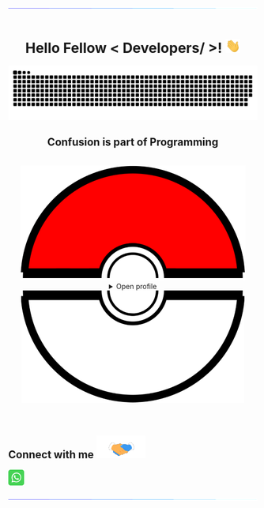 <div align="center">
<img src="Resources/bars.gif" alt="">
<br>
<br>
<h1> Hello Fellow < Developers/ >! <img src = "Resources/wave.gif" width = 30px> </h1>
<img src="Resources/grid-snake.svg" alt="">
<h2 style="display: inline-block">Confusion is part of Programming</h2>
<br>
<br>
<img src="Resources/Poke-Up.png">
<details>
<summary>Open profile</summary>
<br>
<div>
  <div align=center>
      <img height="200" src="Resources/Sufi-Yan-Raza.png" alt="Avatar photo of Sufi Yan Raza">
  </div>
  <div align=center>
      <a href="https://git.io/typing-svg"><img src="https://readme-typing-svg.demolab.com?font=Fira%20Code&size=35&duration=3500&pause=300&color=f75c7e&center=true&vCenter=true&width=500&lines=Welcome+to+my+profile!;I'm+Full+Stack+Developer;UI/UX+Designer;IBM+Meta+And+Google+Certified;Horse+Rider;Young+at+heart;Volley+Ball+Player;Thrill+Seeker" alt="Typing SVG" /></a>
  </div>
</div>

<details>
<summary>About me</summary>

[//]: # "You must have a lf before the markdown element when inside a block for it to work: https://stackoverflow.com/questions/29368902/how-can-i-wrap-my-markdown-in-an-html-div"

<div align="left">

```js
/**
 * Represents me.
 * @constructor
 * @param {string} city - Islamabad, Pakistan.
 * @param {string} languagues - English, French, German & Spanish
 * @param {string} jobTitle - Full Stack Engineer, UX/UI Designer
 * @param {string} specialization - Building full-fledged web applications.
 * @param {string} interests - AI, writing & problem-solving.
 * @param {string} hobbies -  Reading & Watching Sci-Fic Movies.
 * @param {string} approachable - Yes, to collaborate on exciting projects, don't hesitate to react out.
 * @param {string} stength - Resolute.
 * @param {string} weakness - Shyness.
 * @throws {Punch} To any and all bugs.
 */
```

</div>

</details>

<details>
<summary>Tools</summary>
<div>
  <p style="display: inline-block;" align="center">
    <kbd>
      <kbd>Programming Languages</kbd>
      <br>
      <br>
      <img width="30px" src="Resources/JavaScript.svg" /> 
      <img width="30px" src="Resources/python.svg" /> 
      <img width="30px" src="Resources/Java.svg" /> 
      <img width="30px" src="Resources/C++.svg" /> 
    </kbd>
    <kbd>
      <kbd>Back-end</kbd>
      <br>
      <br>
      <img width="30px" src="Resources/Ruby_on_Rails.svg" />
      <img width="30px" src="Resources/Flask-Dark.svg" />
      <img width="30px" src="Resources/NodeJS-Dark.svg" />
      <img width="30px" src="Resources/ExpressJS-Dark.svg" />
    </kbd>
     <kbd>
      <kbd>Mobile</kbd>
      <br>
      <br>
      <img width="30px" src="Resources/Dart.svg" />
      <img width="30px" src="Resources/Flutter.svg" />
      <img width="30px" src="Resources/Kotlin.svg" />
      <img width="30px" src="Resources/Swift.svg" />
    </kbd>
    <kbd>
      <kbd>Front-end</kbd>
      <br>
      <br>
      <img width="30px" src="Resources/HTML.svg" /> 
      <img width="30px" src="Resources/CSS.svg" /> 
      <img width="30px" src="Resources//React-Dark.svg" /> 
      <img width="30px" src="Resources/Angular-Dark.svg" />
      <img width="30px" src="Resources/ThreeJS-Dark.svg" />
      <img width="30px" src="Resources/Bootstrap.svg" />
      <img width="30px" src="Resources/TailwindCSS-Dark.svg" />
      <img width="30px" src="Resources/Webflow.svg" />
    </kbd>
    <kbd>
      <kbd>Database</kbd>
      <br>
      <br>
      <img width="30px" src="Resources/mongodb.svg" />
      <img width="30px" src="Resources/postgresql.svg" />
      <img width="30px" src="Resources/redis.svg" />
    </kbd>
    <br>
    <br>
    <kbd>
      <kbd>Data Science & AI</kbd>
      <br>
      <br>
      <img width="30px" src="Resources/matlab.svg" />
      <img width="30px" src="Resources/Tenserflow.svg" />
      <img width="30px" src="Resources/Numpy.svg" />
    </kbd>
    <kbd>
      <kbd>System, Networking & Deployment</kbd>
      <br>
      <br>
      <img width="30px" src="Resources/heroku.svg" />
      <img width="30px" src="Resources/git.svg" />
      <img width="30px" src="Resources/docker.svg" />
      <img width="30px" src="Resources/terraformio.svg" />
      <img width="30px" src="Resources/kubernetes.svg" />
    </kbd>
    <kbd>
      <kbd>Terminal Scripts</kbd>
      <br>
      <br>
      <img width="30px" src="Resources/Bash-Dark.svg" />
      <img width="30px" src="Resources/Vim.svg" />    
    </kbd>
    <kbd>
      <kbd>Tools</kbd>
      <br>
      <br>
      <img width="30px" src="Resources/VSCode.svg" />
      <img width="30px" src="Resources/canva-icon.svg" />
      <img width="30px" src="Resources/JupyterNB.svg" />
      <img width="30px" src="Resources/PYCharm.svg" />
      <img width="30px" src="Resources/Rubymine.svg" />
      <img width="30px" src="Resources/figma-icon.svg" />
  </kbd>
     <kbd>
      <kbd>Game Development</kbd>
      <br>
      <br>
      <img width="30px" src="Resources/Unity-Dark.svg" />
    </kbd>
  </p>
</div>
</details>

<details>
  <summary>Quote</summary>
  <br>
  One of my favourite quotes
  <blockquote>
    “Can I say something? Um, I’m the type of person that if you ask me a question and I don’t know the answer, I’m gonna tell you that I don’t know. But I bet you what, I know how to find the answer and I will find the answer.”
    <br><strong>Chris Gardner interpreted by Will Smith in the movie "Pursuit of Happyness" (2006)</strong>
  </blockquote>
</details>

<details>
  <summary>Free DOSE hit</summary>
  <br>
  <small><i>DOSE (dopamine, oxytocin, serotonin & endorphin), refresh page if dose was ineffective.</i></small>
  <br>
  <div align="center"><img src="https://readme-jokes.vercel.app/api?theme=monokai" alt="Jokes Card" /></div>
</details>

<details>
<summary>What can I do for you?</summary>
<table style="border: none">
  <tr>
  <td width="50%" valign="top">

[//]: # "Fighting against markdown and blocks isn't easy, indentation is catastrophic"

## Let's Work on Your Project Together!

If you have any questions about web development, writing mistake-free documentation or AI, feel free to <a href="mailto:sufiyanrazaofficial@gmail.com">contact me by email</a>, I won't bite, I promise.

  </td>
  <td width="50%" valign="top">

## It's not perfect, isn't it?

**<a href="https://github.com/Sufi-Yan-Raza/Sufi-Yan-Raza/issues"><img alt="Feedback" src="https://img.shields.io/badge/Ask%20me-anything-1abc9c.svg"></a>
**

<blockquote>“I think it’s very important to have a feedback loop, where you’re constantly thinking about what you’ve done and how you could be doing it better.”
<br><strong>– Elon Musk</strong></blockquote>

  </td>
  </tr>
</table>
</details>

</details>

<img src="Resources/Poke-down.png" >

</div>
<br/>
<br/>
<div align=left+>
<h2> Connect with me <img src='Resources/handshake.gif' width="100px"> </h2>
<a href = 'https://api.whatsapp.com/send?phone=923000192168'> <img width = '32px' align= 'center' src="Resources/whatsapp-tile.svg"/></a> 
<br>
<br>
</div>
<img src="Resources/bars.gif" alt="">

